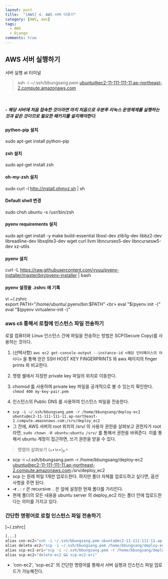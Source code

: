 ```yaml
---
layout: post
title:  "[AWS] 4. AWS 서버 다루기"
category: [AWS, aws]
tags:
  - AWS
  - Django
comments: true
---
```

## AWS 서버 실행하기

서버 실행 at 터미널
> ssh -i ~/.ssh/bbungsang.pem ubuntu@ec2-11-111-111-11.ap-northeast-2.compute.amazonaws.com

<br>

##### \- 해당 서버에 처음 접속한 것이라면 마치 처음으로 우분투 리눅스 운영체제를 실행하는 것과 같은 것이므로 필요한 패키지를 설치해야한다.

#### python-pip 설치
sudo apt-get install python-pip

#### zsh 설치
sudo apt-get install zsh

#### oh-my-zsh 설치
sudo curl -l http://install.ohmyz.sh | sh

#### Default shell 변경
sudo chsh ubuntu -s /usr/bin/zsh

#### pyenv requirements 설치
sudo apt-get install -y make build-essential libssl-dev zlib1g-dev libbz2-dev \
libreadline-dev libsqlite3-dev wget curl llvm libncurses5-dev libncursesw5-dev xz-utils

#### pyenv 설치
curl -L https://raw.githubusercontent.com/yyuu/pyenv-installer/master/bin/pyenv-installer | bash

#### pyenv 설정을 .zshrc 에 기록
vi ~/.zshrc <br>
export PATH="/home/ubuntu/.pyenv/bin:$PATH" <br>
eval "$(pyenv init -)" <br>
eval "$(pyenv virtualenv-init -)"

### aws cli 통해서 로컬에 인스턴스 파일 전송하기
로컬 컴퓨터와 Linux 인스턴스 간에 파일을 전송하는 방법은 SCP(Secure Copy)를 사용하는 것이다.

1. (선택사항) `aws ec2 get-console-output --instance-id <해당 인터페이스의 아이디>` 을 통해 얻은 SSH HOST KEY FINGERPRINTS 와 aws 페이지의 finger prints 와 비교한다.

2. 명령 쉘에서 지정한 private key 파일의 위치로 이동한다.

3. chomod 를 사용하여 private key 파일을 공개적으로 볼 수 있는지 확인한다. `chmod 400 my-key-pair.pem`

4. 인스턴스의 Public DNS 를 사용하여 인스턴스 파일을 전송한다.
  - `scp -i ~/.ssh/bbungsang.pem -r /home/bbungsang/deploy-ec2 ubuntu@ec2-11-111-111-11.ap-northeast-2.compute.amazonaws.com:/srv/deploy_ec2`
  - 그 전에, AWS 서버의 root 위치의 /srv/ 의 사용자 권한을 살펴보고 권한자가 root 라면, `sudo chown -R ubuntu:ubuntu /srv/` 를 통해서 권한을 바꿔준다. 이를 통해서 ubuntu 계정이 접근하면, 쓰기 권한을 받을 수 있다.

> 명령어 살펴보기  (๑•̀ㅂ•́)و✧
- scp -i ~/.ssh/bbungsang.pem -r /home/bbungsang/deploy-ec2 ubuntu@ec2-11-111-111-11.ap-northeast-2.compute.amazonaws.com:/srv/deploy_ec2
- scp 는 원래 파일 1개만 업로드한다. 하지만 폴더 자체를 업로드하고 싶다면, 옵션 사항을 주면 된다.
- **-r .** : `r` 은 recursive `.` 은 앞에 설정한 현재 폴더를 가리킨다.
- 현재 폴더의 모든 내용을 ubuntu server 의 deploy_ec2 라는 폴더 안에 업로드한다는 의미를 가지고 있다.

### 간단한 명령어로 로컬 인스턴스 파일 전송하기
[~/.zshrc]
```python
[...]
alias con-ec2="ssh -i ~/.ssh/bbungsang.pem ubuntu@ec2-11-111-111-11.ap-northeast-2.compute.amazonaws.com"
alias delete-ec2="scp -i ~/.ssh/bbungsang.pem /home/bbungsang/deploy-ec2 ubuntu@ec2-11-111-111-11.ap-northeast-2.compute.amazonaws.com rm -rf /srv/deploy_ec2"
alias scp-ec2-ori="scp -i ~/.ssh/bbungsang.pem -r /home/bbungsang/deploy-ec2 ubuntu@ec2-11-111-111-11.ap-northeast-2.compute.amazonaws.com:/srv/deploy_ec2"
alias scp-ec2="delete-ec2 && scp-ec2-ori"
```
- 'con-ec2', 'scp-ec2' 의 간단한 명령어를 통해서 서버 실행과 인스턴스 파일 업로드가 가능해진다.

